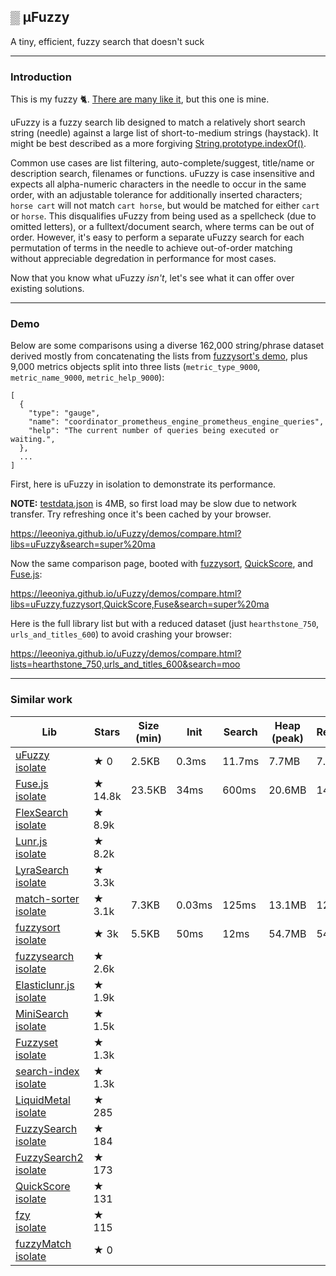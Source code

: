 ## ▒ μFuzzy

A tiny, efficient, fuzzy search that doesn't suck

---
### Introduction

This is my fuzzy 🐈. [There are many like it](#similar-work), but this one is mine.

uFuzzy is a fuzzy search lib designed to match a relatively short search string (needle) against a large list of short-to-medium strings (haystack).
It might be best described as a more forgiving [String.prototype.indexOf()](https://developer.mozilla.org/en-US/docs/Web/JavaScript/Reference/Global_Objects/String/indexOf).

Common use cases are list filtering, auto-complete/suggest, title/name or description search, filenames or functions.
uFuzzy is case insensitive and expects all alpha-numeric characters in the needle to occur in the same order, with an adjustable tolerance for additionally inserted characters;
`horse cart` will not match `cart horse`, but would be matched for either `cart` or `horse`.
This disqualifies uFuzzy from being used as a spellcheck (due to omitted letters), or a fulltext/document search, where terms can be out of order.
However, it's easy to perform a separate uFuzzy search for each permutation of terms in the needle to achieve out-of-order matching without appreciable degredation in performance for most cases.

Now that you know what uFuzzy _isn't_, let's see what it can offer over existing solutions.

---
### Demo

Below are some comparisons using a diverse 162,000 string/phrase dataset derived mostly from concatenating the lists from [fuzzysort's demo](https://rawgit.com/farzher/fuzzysort/master/test.html), plus 9,000 metrics objects split into three lists (`metric_type_9000`, `metric_name_9000`, `metric_help_9000`):

```
[
  {
    "type": "gauge",
    "name": "coordinator_prometheus_engine_prometheus_engine_queries",
    "help": "The current number of queries being executed or waiting.",
  },
  ...
]
```

First, here is uFuzzy in isolation to demonstrate its performance.

**NOTE:** [testdata.json](https://github.com/leeoniya/uFuzzy/blob/main/demos/testdata.json) is 4MB, so first load may be slow due to network transfer. Try refreshing once it's been cached by your browser.

https://leeoniya.github.io/uFuzzy/demos/compare.html?libs=uFuzzy&search=super%20ma

Now the same comparison page, booted with [fuzzysort](https://github.com/farzher/fuzzysort), [QuickScore](https://fwextensions.github.io/quick-score-demo/), and [Fuse.js](https://fusejs.io/):

https://leeoniya.github.io/uFuzzy/demos/compare.html?libs=uFuzzy,fuzzysort,QuickScore,Fuse&search=super%20ma

Here is the full library list but with a reduced dataset (just `hearthstone_750`, `urls_and_titles_600`) to avoid crashing your browser:

https://leeoniya.github.io/uFuzzy/demos/compare.html?lists=hearthstone_750,urls_and_titles_600&search=moo

---
### Similar work

<!--
https://bestofjs.org/projects?tags=search
-->

<table>
    <thead>
        <tr>
            <th>Lib</th>
            <th>Stars</th>
            <th>Size (min)</th>
            <th>Init</th>
            <th>Search</th>
            <th>Heap (peak)</th>
            <th>Retained</th>
        </tr>
    </thead>
    <tbody>
        <tr>
            <td>
                <a href="https://github.com/leeoniya/uFuzzy">uFuzzy</a>
                <br>
                <a href="https://leeoniya.github.io/uFuzzy/demos/compare.html?libs=uFuzzy&search=super%20ma">isolate</a>
            </td>
            <td>★ 0</td>
            <td>2.5KB</td>
            <td>0.3ms</td>
            <td>11.7ms</td>
            <td>7.7MB</td>
            <td>7.5MB</td>
        </tr>
        <tr>
            <td>
                <a href="https://github.com/krisk/Fuse">Fuse.js</a>
                <br>
                <a href="https://leeoniya.github.io/uFuzzy/demos/compare.html?libs=Fuse&search=super%20ma">isolate</a>
            </td>
            <td>★ 14.8k</td>
            <td>23.5KB</td>
            <td>34ms</td>
            <td>600ms</td>
            <td>20.6MB</td>
            <td>14.2MB</td>
        </tr>
        <tr>
            <td>
                <a href="https://github.com/nextapps-de/flexsearch">FlexSearch</a>
                <br>
                <a href="https://leeoniya.github.io/uFuzzy/demos/compare.html?libs=FlexSearch&search=super%20ma">isolate</a>
            </td>
            <td>★ 8.9k</td>
        </tr>
        <tr>
            <td>
                <a href="https://github.com/olivernn/lunr.js">Lunr.js</a>
                <br>
                <a href="https://leeoniya.github.io/uFuzzy/demos/compare.html?libs=Lunr&search=super%20ma">isolate</a>
            </td>
            <td>★ 8.2k</td>
        </tr>
        <tr>
            <td>
                <a href="https://github.com/LyraSearch/lyra">LyraSearch</a>
                <br>
                <a href="https://leeoniya.github.io/uFuzzy/demos/compare.html?libs=LyraSearch&search=super%20ma">isolate</a>
            </td>
            <td>★ 3.3k</td>
        </tr>
        <tr>
            <td>
                <a href="https://github.com/kentcdodds/match-sorter">match-sorter</a>
                <br>
                <a href="https://leeoniya.github.io/uFuzzy/demos/compare.html?libs=match-sorter&search=super%20ma">isolate</a>
            </td>
            <td>★ 3.1k</td>
            <td>7.3KB</td>
            <td>0.03ms</td>
            <td>125ms</td>
            <td>13.1MB</td>
            <td>12.9MB</td>
        </tr>
        <tr>
            <td>
                <a href="https://github.com/farzher/fuzzysort">fuzzysort</a>
                <br>
                <a href="https://leeoniya.github.io/uFuzzy/demos/compare.html?libs=fuzzysort&search=super%20ma">isolate</a>
            </td>
            <td>★ 3k</td>
            <td>5.5KB</td>
            <td>50ms</td>
            <td>12ms</td>
            <td>54.7MB</td>
            <td>54.4MB</td>
        </tr>
        <tr>
            <td>
                <a href="https://github.com/bevacqua/fuzzysearch">fuzzysearch</a>
                <br>
                <a href="https://leeoniya.github.io/uFuzzy/demos/compare.html?libs=fuzzysearch&search=super%20ma">isolate</a>
            </td>
            <td>★ 2.6k</td>
        </tr>
        <tr>
            <td>
                <a href="https://github.com/weixsong/elasticlunr.js">Elasticlunr.js</a>
                <br>
                <a href="https://leeoniya.github.io/uFuzzy/demos/compare.html?libs=Elasticlunr&search=super%20ma">isolate</a>
            </td>
            <td>★ 1.9k</td>
        </tr>
        <tr>
            <td>
                <a href="https://github.com/lucaong/minisearch">MiniSearch</a>
                <br>
                <a href="https://leeoniya.github.io/uFuzzy/demos/compare.html?libs=MiniSearch&search=super%20ma">isolate</a>
            </td>
            <td>★ 1.5k</td>
        </tr>
        <tr>
            <td>
                <a href="https://github.com/Glench/fuzzyset.js">Fuzzyset</a>
                <br>
                <a href="https://leeoniya.github.io/uFuzzy/demos/compare.html?libs=Fuzzyset&search=super%20ma">isolate</a>
            </td>
            <td>★ 1.3k</td>
        </tr>
        <tr>
            <td>
                <a href="https://github.com/fergiemcdowall/search-index">search-index</a>
                <br>
                <a href="https://leeoniya.github.io/uFuzzy/demos/compare.html?libs=search-index&search=super%20ma">isolate</a>
            </td>
            <td>★ 1.3k</td>
        </tr>
        <tr>
            <td>
                <a href="https://github.com/rmm5t/liquidmetal">LiquidMetal</a>
                <br>
                <a href="https://leeoniya.github.io/uFuzzy/demos/compare.html?libs=LiquidMetal&search=super%20ma">isolate</a>
            </td>
            <td>★ 285</td>
        </tr>
        <tr>
            <td>
                <a href="https://github.com/wouter2203/fuzzy-search">FuzzySearch</a>
                <br>
                <a href="https://leeoniya.github.io/uFuzzy/demos/compare.html?libs=fuzzy-search&search=super%20ma">isolate</a>
            </td>
            <td>★ 184</td>
        </tr>
        <tr>
            <td>
                <a href="https://github.com/jeancroy/FuzzySearch">FuzzySearch2</a>
                <br>
                <a href="https://leeoniya.github.io/uFuzzy/demos/compare.html?libs=FuzzySearch2&search=super%20ma">isolate</a>
            </td>
            <td>★ 173</td>
        </tr>
        <tr>
            <td>
                <a href="https://github.com/fwextensions/quick-score">QuickScore</a>
                <br>
                <a href="https://leeoniya.github.io/uFuzzy/demos/compare.html?libs=QuickScore&search=super%20ma">isolate</a>
            </td>
            <td>★ 131</td>
        </tr>
        <tr>
            <td>
                <a href="https://github.com/jhawthorn/fzy.js/">fzy</a>
                <br>
                <a href="https://leeoniya.github.io/uFuzzy/demos/compare.html?libs=fzy&search=super%20ma">isolate</a>
            </td>
            <td>★ 115</td>
        </tr>
        <tr>
            <td>
                <a href="https://github.com/grafana/grafana/blob/main/packages/grafana-ui/src/utils/fuzzy.ts">fuzzyMatch</a>
                <br>
                <a href="https://leeoniya.github.io/uFuzzy/demos/compare.html?libs=fuzzyMatch&search=super%20ma">isolate</a>
            </td>
            <td>
                ★ 0
            </td>
        </tr>
    </tbody>
</table>
